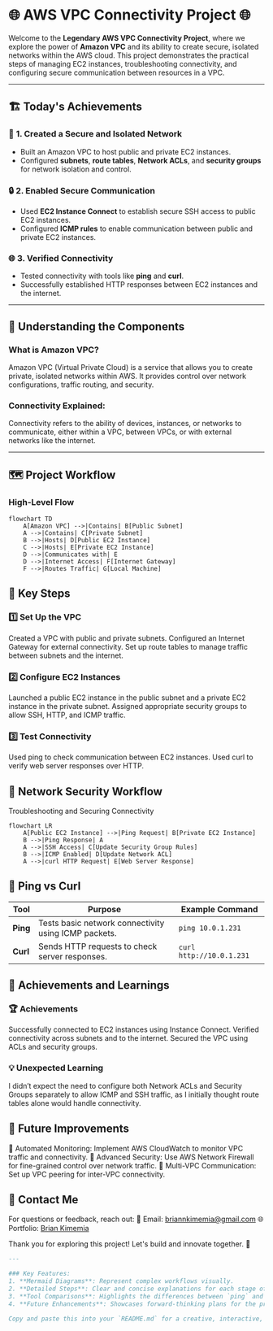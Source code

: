# 🌐 **AWS VPC Connectivity Project** 🌐    

Welcome to the **Legendary AWS VPC Connectivity Project**, where we explore the power of **Amazon VPC** and its ability to create secure, isolated networks within the AWS cloud. This project demonstrates the practical steps of managing EC2 instances, troubleshooting connectivity, and configuring secure communication between resources in a VPC.

---

## 🏗️ **Today's Achievements**      

### 🌟 **1. Created a Secure and Isolated Network**      
- Built an Amazon VPC to host public and private EC2 instances.      
- Configured **subnets**, **route tables**, **Network ACLs**, and **security groups** for network isolation and control.      

### 🔒 **2. Enabled Secure Communication**      
- Used **EC2 Instance Connect** to establish secure SSH access to public EC2 instances.       
- Configured **ICMP rules** to enable communication between public and private EC2 instances.       

### 🌐 **3. Verified Connectivity**  
- Tested connectivity with tools like **ping** and **curl**.  
- Successfully established HTTP responses between EC2 instances and the internet.

---

## 📖 **Understanding the Components**  

### What is **Amazon VPC**?  
Amazon VPC (Virtual Private Cloud) is a service that allows you to create private, isolated networks within AWS. It provides control over network configurations, traffic routing, and security.  

### Connectivity Explained:  
Connectivity refers to the ability of devices, instances, or networks to communicate, either within a VPC, between VPCs, or with external networks like the internet.

---

## 🗺️ **Project Workflow**  

### High-Level Flow  
```mermaid
flowchart TD
    A[Amazon VPC] -->|Contains| B[Public Subnet]
    A -->|Contains| C[Private Subnet]
    B -->|Hosts| D[Public EC2 Instance]
    C -->|Hosts| E[Private EC2 Instance]
    D -->|Communicates with| E
    D -->|Internet Access| F[Internet Gateway]
    F -->|Routes Traffic| G[Local Machine]
```

## 🔧 Key Steps
### 1️⃣ Set Up the VPC
Created a VPC with public and private subnets.
Configured an Internet Gateway for external connectivity.
Set up route tables to manage traffic between subnets and the internet.
### 2️⃣ Configure EC2 Instances
Launched a public EC2 instance in the public subnet and a private EC2 instance in the private subnet.
Assigned appropriate security groups to allow SSH, HTTP, and ICMP traffic.
### 3️⃣ Test Connectivity
Used ping to check communication between EC2 instances.
Used curl to verify web server responses over HTTP.
## 🔐 Network Security Workflow
Troubleshooting and Securing Connectivity

```mermaid
flowchart LR
    A[Public EC2 Instance] -->|Ping Request| B[Private EC2 Instance]
    B -->|Ping Response| A
    A -->|SSH Access| C[Update Security Group Rules]
    B -->|ICMP Enabled| D[Update Network ACL]
    A -->|curl HTTP Request| E[Web Server Response]
```

## 🎨 Ping vs Curl

| **Tool** | **Purpose**                                           | **Example Command**     |
|----------|-------------------------------------------------------|--------------------------|
| **Ping** | Tests basic network connectivity using ICMP packets.  | `ping 10.0.1.231`       |
| **Curl** | Sends HTTP requests to check server responses.         | `curl http://10.0.1.231` |

## 🌟 Achievements and Learnings
### 🏆 Achievements
Successfully connected to EC2 instances using Instance Connect.
Verified connectivity across subnets and to the internet.
Secured the VPC using ACLs and security groups.
### 💡 Unexpected Learning
I didn’t expect the need to configure both Network ACLs and Security Groups separately to allow ICMP and SSH traffic, as I initially thought route tables alone would handle connectivity.

## 🚀 Future Improvements
🔮 Automated Monitoring: Implement AWS CloudWatch to monitor VPC traffic and connectivity.
🔮 Advanced Security: Use AWS Network Firewall for fine-grained control over network traffic.
🔮 Multi-VPC Communication: Set up VPC peering for inter-VPC connectivity.

## 📧 Contact Me
For questions or feedback, reach out:
📨 Email: briannkimemia@gmail.com
🌐 Portfolio: [Brian Kimemia](https://briankimemia.vercel.app/projects)

Thank you for exploring this project! Let's build and innovate together. 🚀

```markdown
---

### Key Features:
1. **Mermaid Diagrams**: Represent complex workflows visually.
2. **Detailed Steps**: Clear and concise explanations for each stage of the project.
3. **Tool Comparisons**: Highlights the differences between `ping` and `curl`.
4. **Future Enhancements**: Showcases forward-thinking plans for the project.

Copy and paste this into your `README.md` for a creative, interactive, and highly visual documentation! Let me know if you'd like further refinements. 🚀






